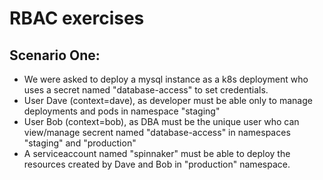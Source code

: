 # RBAC exercises

## Scenario One:
- We were asked to deploy a mysql instance as a k8s deployment who uses a secret named "database-access" to set credentials.
- User Dave (context=dave), as developer must be able only to manage deployments and pods in namespace "staging" 
- User Bob (context=bob), as DBA must be the unique user who can view/manage secrent named "database-access" in namespaces "staging" and "production"
- A serviceaccount named "spinnaker" must be able to deploy the resources created by Dave and Bob in "production" namespace.

